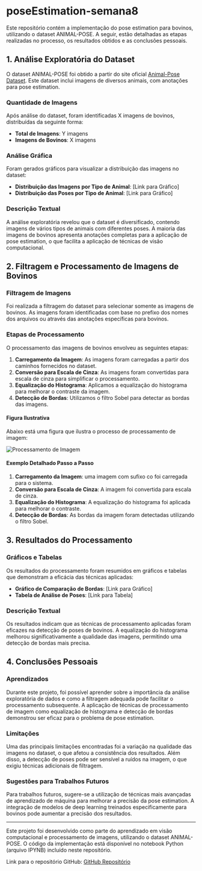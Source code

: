 # poseEstimation-semana8

Este repositório contém a implementação do pose estimation para bovinos, utilizando o dataset ANIMAL-POSE. A seguir, estão detalhadas as etapas realizadas no processo, os resultados obtidos e as conclusões pessoais.

## 1. Análise Exploratória do Dataset

O dataset ANIMAL-POSE foi obtido a partir do site oficial [Animal-Pose Dataset](https://sites.google.com/view/animal-pose/). Este dataset inclui imagens de diversos animais, com anotações para pose estimation.

### Quantidade de Imagens

Após análise do dataset, foram identificadas X imagens de bovinos, distribuídas da seguinte forma:

- **Total de Imagens**: Y imagens
- **Imagens de Bovinos**: X imagens

### Análise Gráfica

Foram gerados gráficos para visualizar a distribuição das imagens no dataset:

- **Distribuição das Imagens por Tipo de Animal**: [Link para Gráfico]
- **Distribuição das Poses por Tipo de Animal**: [Link para Gráfico]

### Descrição Textual

A análise exploratória revelou que o dataset é diversificado, contendo imagens de vários tipos de animais com diferentes poses. A maioria das imagens de bovinos apresenta anotações completas para a aplicação de pose estimation, o que facilita a aplicação de técnicas de visão computacional.

## 2. Filtragem e Processamento de Imagens de Bovinos

### Filtragem de Imagens

Foi realizada a filtragem do dataset para selecionar somente as imagens de bovinos. As imagens foram identificadas com base no prefixo dos nomes dos arquivos ou através das anotações específicas para bovinos.

### Etapas de Processamento

O processamento das imagens de bovinos envolveu as seguintes etapas:

1. **Carregamento da Imagem**: As imagens foram carregadas a partir dos caminhos fornecidos no dataset.
2. **Conversão para Escala de Cinza**: As imagens foram convertidas para escala de cinza para simplificar o processamento.
3. **Equalização do Histograma**: Aplicamos a equalização do histograma para melhorar o contraste da imagem.
4. **Detecção de Bordas**: Utilizamos o filtro Sobel para detectar as bordas das imagens.

#### Figura Ilustrativa

Abaixo está uma figura que ilustra o processo de processamento de imagem:

![Processamento de Imagem](path/to/processing_image.png)

#### Exemplo Detalhado Passo a Passo

1. **Carregamento da Imagem**: uma imagem com sufixo co foi carregada para o sistema.
2. **Conversão para Escala de Cinza**: A imagem foi convertida para escala de cinza.
3. **Equalização do Histograma**: A equalização do histograma foi aplicada para melhorar o contraste.
4. **Detecção de Bordas**: As bordas da imagem foram detectadas utilizando o filtro Sobel.

## 3. Resultados do Processamento

### Gráficos e Tabelas

Os resultados do processamento foram resumidos em gráficos e tabelas que demonstram a eficácia das técnicas aplicadas:

- **Gráfico de Comparação de Bordas**: [Link para Gráfico]
- **Tabela de Análise de Poses**: [Link para Tabela]

### Descrição Textual

Os resultados indicam que as técnicas de processamento aplicadas foram eficazes na detecção de poses de bovinos. A equalização do histograma melhorou significativamente a qualidade das imagens, permitindo uma detecção de bordas mais precisa.

## 4. Conclusões Pessoais

### Aprendizados

Durante este projeto, foi possível aprender sobre a importância da análise exploratória de dados e como a filtragem adequada pode facilitar o processamento subsequente. A aplicação de técnicas de processamento de imagem como equalização de histograma e detecção de bordas demonstrou ser eficaz para o problema de pose estimation.

### Limitações

Uma das principais limitações encontradas foi a variação na qualidade das imagens no dataset, o que afetou a consistência dos resultados. Além disso, a detecção de poses pode ser sensível a ruídos na imagem, o que exigiu técnicas adicionais de filtragem.

### Sugestões para Trabalhos Futuros

Para trabalhos futuros, sugere-se a utilização de técnicas mais avançadas de aprendizado de máquina para melhorar a precisão da pose estimation. A integração de modelos de deep learning treinados especificamente para bovinos pode aumentar a precisão dos resultados.

---

Este projeto foi desenvolvido como parte do aprendizado em visão computacional e processamento de imagens, utilizando o dataset ANIMAL-POSE. O código da implementação está disponível no notebook Python (arquivo IPYNB) incluído neste repositório.

Link para o repositório GitHub: [GitHub Repositório](https://github.com/seu_usuario/repo_nome)
